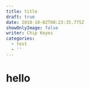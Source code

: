 ```yaml
---
title: title
draft: true
date: 2018-10-02T00:23:35.775Z
showOnlyImage: false
writer: Chip Keyes
categories:
  - test
  - ''
---
```

# hello
